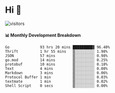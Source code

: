 # Hi 👋
 
![visitors](https://visitor-badge.glitch.me/badge?page_id=sorcererxw.sorcererx)

#### 📊 Monthly Development Breakdown

<!--START_SECTION:waka-->
```text
Go              93 hrs 20 mins █████████▓ 96.40%
Thrift          1 hr 55 mins   ▒░░░░░░░░░ 1.98%
JSON            57 mins        ▒░░░░░░░░░ 0.98%
go.mod          14 mins        ▒░░░░░░░░░ 0.25%
protobuf        10 mins        ▒░░░░░░░░░ 0.18%
Text            4 mins         ▒░░░░░░░░░ 0.08%
Markdown        3 mins         ▒░░░░░░░░░ 0.06%
Protocol Buffer 1 min          ▒░░░░░░░░░ 0.03%
textmate        1 min          ▒░░░░░░░░░ 0.02%
Shell Script    0 secs         ▒░░░░░░░░░ 0.00%
```
<!--END_SECTION:waka-->
